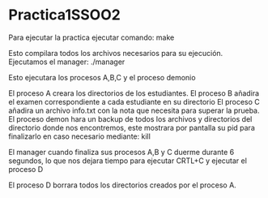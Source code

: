 # Practica1SSOO2
Para ejecutar la practica ejecutar comando:
make

Esto compilara todos los archivos necesarios para su ejecución.
Ejecutamos el manager:
./manager

Esto ejecutara los procesos A,B,C y el proceso demonio

El proceso A creara los directorios de los estudiantes.
El proceso B añadira el examen correspondiente a cada estudiante en su directorio
El proceso C añadira un archivo info.txt con la nota que necesita para superar la prueba.
El proceso demon hara un backup de todos los archivos y directorios del directorio donde nos encontremos, este mostrara por pantalla su pid para finalizarlo en caso necesario mediante:
kill <pid>

El manager cuando finaliza sus procesos A,B y C duerme durante 6 segundos, lo que nos dejara tiempo para ejecutar CRTL+C y ejecutar el proceso D

El proceso D borrara todos los directorios creados por el proceso A.

